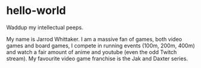 # hello-world

Waddup my intellectual peeps.

My name is Jarrod Whittaker. I am a massive fan of games, both video games and board games, I compete in running events (100m, 200m, 400m) and watch a fair amount of anime and youtube (even the odd Twitch stream). My favourite video game franchise is the Jak and Daxter series.
